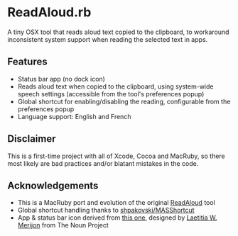 # ReadAloud.rb

A tiny OSX tool that reads aloud text copied to the clipboard, to workaround inconsistent system support when reading the selected text in apps.


## Features

- Status bar app (no dock icon)
- Reads aloud text when copied to the clipboard, using system-wide speech settings (accessible from the tool's preferences popup)
- Global shortcut for enabling/disabling the reading, configurable from the preferences popup
- Language support: English and French


## Disclaimer

This is a first-time project with all of Xcode, Cocoa and MacRuby, so there most likely are bad practices and/or blatant mistakes in the code.


## Acknowledgements

- This is a MacRuby port and evolution of the original [ReadAloud](https://github.com/defitech/ReadAloud) tool
- Global shortcut handling thanks to [shpakovski/MASShortcut](https://github.com/shpakovski/MASShortcut)
- App & status bar icon derived from [this one](http://thenounproject.com/noun/lips/#icon-No14820), designed by [Laetitia W. Merijon](http://thenounproject.com/laetitia.w.merijon) from The Noun Project
